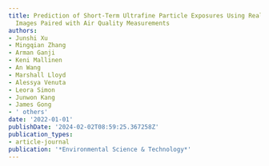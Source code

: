 ```yaml
---
title: Prediction of Short-Term Ultrafine Particle Exposures Using Real-Time Street-Level
  Images Paired with Air Quality Measurements
authors:
- Junshi Xu
- Mingqian Zhang
- Arman Ganji
- Keni Mallinen
- An Wang
- Marshall Lloyd
- Alessya Venuta
- Leora Simon
- Junwon Kang
- James Gong
- ' others'
date: '2022-01-01'
publishDate: '2024-02-02T08:59:25.367258Z'
publication_types:
- article-journal
publication: '*Environmental Science & Technology*'
---
```


